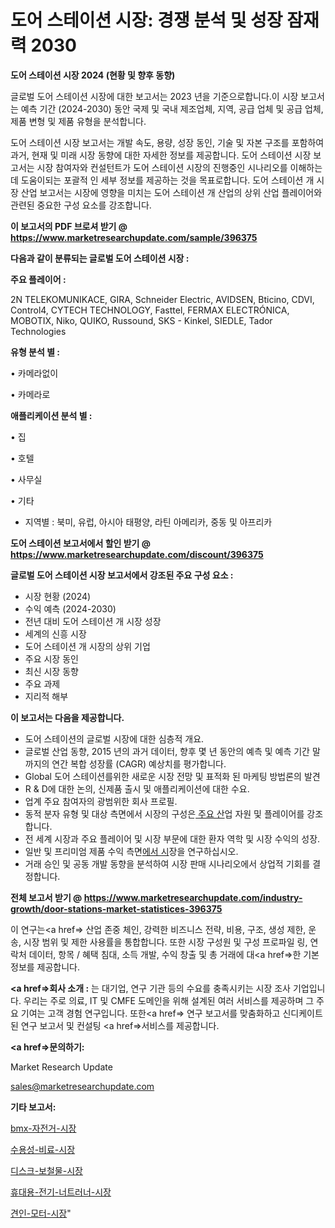 # 도어 스테이션 시장: 경쟁 분석 및 성장 잠재력 2030

<strong>도어 스테이션 시장 2024 (현황 및 향후 동향)</strong>

글로벌 도어 스테이션 시장에 대한 보고서는 2023 년을 기준으로합니다.이 시장 보고서는 예측 기간 (2024-2030) 동안 국제 및 국내 제조업체, 지역, 공급 업체 및 공급 업체, 제품 변형 및 제품 유형을 분석합니다.

도어 스테이션 시장 보고서는 개발 속도, 용량, 성장 동인, 기술 및 자본 구조를 포함하여 과거, 현재 및 미래 시장 동향에 대한 자세한 정보를 제공합니다. 도어 스테이션 시장 보고서는 시장 참여자와 컨설턴트가 도어 스테이션 시장의 진행중인 시나리오를 이해하는 데 도움이되는 포괄적 인 세부 정보를 제공하는 것을 목표로합니다. 도어 스테이션 개 시장 산업 보고서는 시장에 영향을 미치는 도어 스테이션 개 산업의 상위 산업 플레이어와 관련된 중요한 구성 요소를 강조합니다.



<strong>이 보고서의 PDF 브로셔 받기 @ <a href=https://www.marketresearchupdate.com/sample/396375>https://www.marketresearchupdate.com/sample/396375</a></strong>



<strong>다음과 같이 분류되는 글로벌 도어 스테이션 시장 :</strong>



<strong>주요 플레이어 :</strong>

2N TELEKOMUNIKACE, GIRA, Schneider Electric, AVIDSEN, Bticino, CDVI, Control4, CYTECH TECHNOLOGY, Fasttel, FERMAX ELECTRÓNICA, MOBOTIX, Niko, QUIKO, Russound, SKS - Kinkel, SIEDLE, Tador Technologies



<strong>유형 분석 별 :</strong>

• 카메라없이

• 카메라로



<strong>애플리케이션 분석 별 :</strong>

• 집

• 호텔

• 사무실

• 기타

<ul>
  <li>지역별 : 북미, 유럽, 아시아 태평양, 라틴 아메리카, 중동 및 아프리카</li>
</ul>


<strong>도어 스테이션 보고서에서 할인 받기 @ <a href=https://www.marketresearchupdate.com/discount/396375>https://www.marketresearchupdate.com/discount/396375</a></strong>



<strong>글로벌 도어 스테이션 시장 보고서에서 강조된 주요 구성 요소 :</strong>
<ul>
  <li>시장 현황 (2024)</li>
  <li>수익 예측 (2024-2030)</li>
  <li>전년 대비 도어 스테이션 개 시장 성장</li>
  <li>세계의 신흥 시장</li>
  <li>도어 스테이션 개 시장의 상위 기업</li>
  <li>주요 시장 동인</li>
  <li>최신 시장 동향</li>
  <li>주요 과제</li>
  <li>지리적 해부</li>
</ul>


<strong>이 보고서는 다음을 제공합니다.</strong>
<ul>
  <li>도어 스테이션의 글로벌 시장에 대한 심층적 개요.</li>
  <li>글로벌 산업 동향, 2015 년의 과거 데이터, 향후 몇 년 동안의 예측 및 예측 기간 말까지의 연간 복합 성장률 (CAGR) 예상치를 평가합니다.</li>
  <li>Global 도어 스테이션를위한 새로운 시장 전망 및 표적화 된 마케팅 방법론의 발견</li>
  <li>R &amp; D에 대한 논의, 신제품 출시 및 애플리케이션에 대한 수요.</li>
  <li>업계 주요 참여자의 광범위한 회사 프로필.</li>
  <li>동적 분자 유형 및 대상 측면에서 시장의 구성은<a href=> 주요 산</a>업 자원 및 플레이어를 강조합니다.</li>
  <li>전 세계 시장과 주요 플레이어 및 시장 부문에 대한 환자 역학 및 시장 수익의 성장.</li>
  <li>일반 및 프리미엄 제품 수익 측면<a href=>에서 시</a>장을 연구하십시오.</li>
  <li>거래 승인 및 공동 개발 동향을 분석하여 시장 판매 시나리오에서 상업적 기회를 결정합니다.</li>
</ul>



<strong>전체 보고서 받기 @ <a href=https://www.marketresearchupdate.com/industry-growth/door-stations-market-statistices-396375>https://www.marketresearchupdate.com/industry-growth/door-stations-market-statistices-396375</a></strong>

이 연구는<a href=> 산업 존중</a> 체인, 강력한 비즈니스 전략, 비용, 구조, 생성 제한, 운송, 시장 범위 및 제한 사용률을 통합합니다. 또한 시장 구성원 및 구성 프로파일 링, 연락처 데이터, 항목 / 혜택 침대, 소득 개발, 수익 창출 및 총 거래에 대<a href=>한 기본 </a>정보를 제공합니다.



<strong><a href=>회사 소</a>개 :</strong>
는 대기업, 연구 기관 등의 수요를 충족시키는 시장 조사 기업입니다. 우리는 주로 의료, IT 및 CMFE 도메인을 위해 설계된 여러 서비스를 제공하며 그 주요 기여는 고객 경험 연구입니다. 또한<a href=> 연구 보</a>고서를 맞춤화하고 신디케이트 된 연구 보고서 및 컨설팅 <a href=>서비스</a>를 제공합니다.



<strong><a href=>문의하기:</a></strong>

Market Research Update

sales@marketresearchupdate.com



<strong>기타 보고서:</strong>

<a href=https://www.linkedin.com/pulse/bmx-자전거-시장-경쟁-분석-및-성장-잠재력-2029-trend-tracking-tips-360-analysis/>bmx-자전거-시장</a>

<a href=https://www.linkedin.com/pulse/수용성-비료-시장-동향-및-성장-전망-isdailynews-24ndf/>수용성-비료-시장</a>

<a href=https://www.linkedin.com/pulse/디스크-보철물-시장-동향-및-성장-전망-analytics-alchemy-360-analysis-i1l8f/>디스크-보철물-시장</a>

<a href=https://www.linkedin.com/pulse/휴대용-전기-너트러너-시장-세분화-연구-및-목표-고객2030년-w0cyf/>휴대용-전기-너트러너-시장</a>

<a href=https://www.linkedin.com/pulse/견인-모터-시장-진입-전략-및-위험-평가2030년-survey-savvy-insights-360-analysis-1hpff/>견인-모터-시장</a>"
